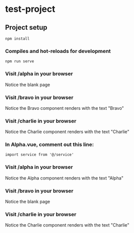 # test-project

## Project setup
```
npm install
```

### Compiles and hot-reloads for development
```
npm run serve
```

### Visit /alpha in your browser

Notice the blank page

### Visit /bravo in your browser

Notice the Bravo component renders with the text "Bravo"

### Visit /charlie in your browser

Notice the Charlie component renders with the text "Charlie"

### In Alpha.vue, comment out this line:

```
import service from '@/service'
```

### Visit /alpha in your browser

Notice the Alpha component renders with the text "Alpha"

### Visit /bravo in your browser

Notice the blank page

### Visit /charlie in your browser

Notice the Charlie component renders with the text "Charlie"